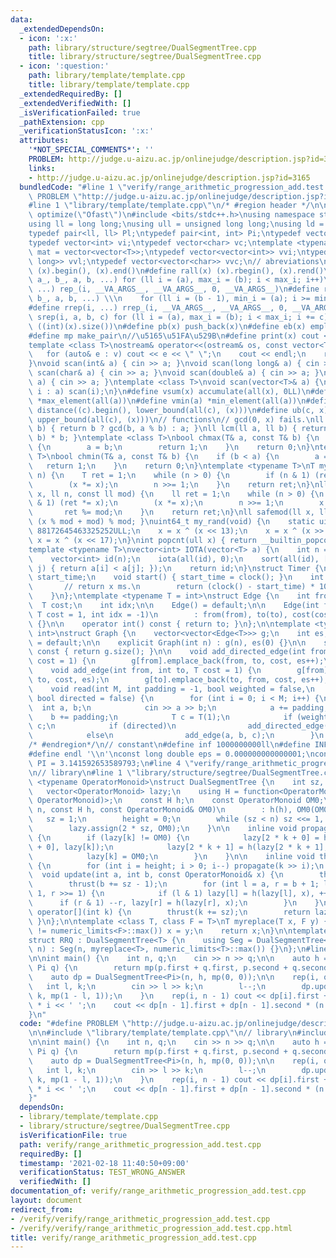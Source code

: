 ```yaml
---
data:
  _extendedDependsOn:
  - icon: ':x:'
    path: library/structure/segtree/DualSegmentTree.cpp
    title: library/structure/segtree/DualSegmentTree.cpp
  - icon: ':question:'
    path: library/template/template.cpp
    title: library/template/template.cpp
  _extendedRequiredBy: []
  _extendedVerifiedWith: []
  _isVerificationFailed: true
  _pathExtension: cpp
  _verificationStatusIcon: ':x:'
  attributes:
    '*NOT_SPECIAL_COMMENTS*': ''
    PROBLEM: http://judge.u-aizu.ac.jp/onlinejudge/description.jsp?id=3165
    links:
    - http://judge.u-aizu.ac.jp/onlinejudge/description.jsp?id=3165
  bundledCode: "#line 1 \"verify/range_arithmetic_progression_add.test.cpp\"\n#define\
    \ PROBLEM \"http://judge.u-aizu.ac.jp/onlinejudge/description.jsp?id=3165\"\n\n\
    #line 1 \"library/template/template.cpp\"\n/* #region header */\n\n#pragma GCC\
    \ optimize(\"Ofast\")\n#include <bits/stdc++.h>\nusing namespace std;\n// types\n\
    using ll = long long;\nusing ull = unsigned long long;\nusing ld = long double;\n\
    typedef pair<ll, ll> Pl;\ntypedef pair<int, int> Pi;\ntypedef vector<ll> vl;\n\
    typedef vector<int> vi;\ntypedef vector<char> vc;\ntemplate <typename T>\nusing\
    \ mat = vector<vector<T>>;\ntypedef vector<vector<int>> vvi;\ntypedef vector<vector<long\
    \ long>> vvl;\ntypedef vector<vector<char>> vvc;\n// abreviations\n#define all(x)\
    \ (x).begin(), (x).end()\n#define rall(x) (x).rbegin(), (x).rend()\n#define rep_(i,\
    \ a_, b_, a, b, ...) for (ll i = (a), max_i = (b); i < max_i; i++)\n#define rep(i,\
    \ ...) rep_(i, __VA_ARGS__, __VA_ARGS__, 0, __VA_ARGS__)\n#define rrep_(i, a_,\
    \ b_, a, b, ...) \\\n    for (ll i = (b - 1), min_i = (a); i >= min_i; i--)\n\
    #define rrep(i, ...) rrep_(i, __VA_ARGS__, __VA_ARGS__, 0, __VA_ARGS__)\n#define\
    \ srep(i, a, b, c) for (ll i = (a), max_i = (b); i < max_i; i += c)\n#define SZ(x)\
    \ ((int)(x).size())\n#define pb(x) push_back(x)\n#define eb(x) emplace_back(x)\n\
    #define mp make_pair\n//\u5165\u51FA\u529B\n#define print(x) cout << x << endl\n\
    template <class T>\nostream& operator<<(ostream& os, const vector<T>& v) {\n \
    \   for (auto& e : v) cout << e << \" \";\n    cout << endl;\n    return os;\n\
    }\nvoid scan(int& a) { cin >> a; }\nvoid scan(long long& a) { cin >> a; }\nvoid\
    \ scan(char& a) { cin >> a; }\nvoid scan(double& a) { cin >> a; }\nvoid scan(string&\
    \ a) { cin >> a; }\ntemplate <class T>\nvoid scan(vector<T>& a) {\n    for (auto&\
    \ i : a) scan(i);\n}\n#define vsum(x) accumulate(all(x), 0LL)\n#define vmax(a)\
    \ *max_element(all(a))\n#define vmin(a) *min_element(all(a))\n#define lb(c, x)\
    \ distance((c).begin(), lower_bound(all(c), (x)))\n#define ub(c, x) distance((c).begin(),\
    \ upper_bound(all(c), (x)))\n// functions\n// gcd(0, x) fails.\nll gcd(ll a, ll\
    \ b) { return b ? gcd(b, a % b) : a; }\nll lcm(ll a, ll b) { return a / gcd(a,\
    \ b) * b; }\ntemplate <class T>\nbool chmax(T& a, const T& b) {\n    if (a < b)\
    \ {\n        a = b;\n        return 1;\n    }\n    return 0;\n}\ntemplate <class\
    \ T>\nbool chmin(T& a, const T& b) {\n    if (b < a) {\n        a = b;\n     \
    \   return 1;\n    }\n    return 0;\n}\ntemplate <typename T>\nT mypow(T x, ll\
    \ n) {\n    T ret = 1;\n    while (n > 0) {\n        if (n & 1) (ret *= x);\n\
    \        (x *= x);\n        n >>= 1;\n    }\n    return ret;\n}\nll modpow(ll\
    \ x, ll n, const ll mod) {\n    ll ret = 1;\n    while (n > 0) {\n        if (n\
    \ & 1) (ret *= x);\n        (x *= x);\n        n >>= 1;\n        x %= mod;\n \
    \       ret %= mod;\n    }\n    return ret;\n}\nll safemod(ll x, ll mod) { return\
    \ (x % mod + mod) % mod; }\nuint64_t my_rand(void) {\n    static uint64_t x =\
    \ 88172645463325252ULL;\n    x = x ^ (x << 13);\n    x = x ^ (x >> 7);\n    return\
    \ x = x ^ (x << 17);\n}\nint popcnt(ull x) { return __builtin_popcountll(x); }\n\
    template <typename T>\nvector<int> IOTA(vector<T> a) {\n    int n = a.size();\n\
    \    vector<int> id(n);\n    iota(all(id), 0);\n    sort(all(id), [&](int i, int\
    \ j) { return a[i] < a[j]; });\n    return id;\n}\nstruct Timer {\n    clock_t\
    \ start_time;\n    void start() { start_time = clock(); }\n    int lap() {\n \
    \       // return x ms.\n        return (clock() - start_time) * 1000 / CLOCKS_PER_SEC;\n\
    \    }\n};\ntemplate <typename T = int>\nstruct Edge {\n    int from, to;\n  \
    \  T cost;\n    int idx;\n\n    Edge() = default;\n\n    Edge(int from, int to,\
    \ T cost = 1, int idx = -1)\n        : from(from), to(to), cost(cost), idx(idx)\
    \ {}\n\n    operator int() const { return to; }\n};\n\ntemplate <typename T =\
    \ int>\nstruct Graph {\n    vector<vector<Edge<T>>> g;\n    int es;\n\n    Graph()\
    \ = default;\n\n    explicit Graph(int n) : g(n), es(0) {}\n\n    size_t size()\
    \ const { return g.size(); }\n\n    void add_directed_edge(int from, int to, T\
    \ cost = 1) {\n        g[from].emplace_back(from, to, cost, es++);\n    }\n\n\
    \    void add_edge(int from, int to, T cost = 1) {\n        g[from].emplace_back(from,\
    \ to, cost, es);\n        g[to].emplace_back(to, from, cost, es++);\n    }\n\n\
    \    void read(int M, int padding = -1, bool weighted = false,\n             \
    \ bool directed = false) {\n        for (int i = 0; i < M; i++) {\n          \
    \  int a, b;\n            cin >> a >> b;\n            a += padding;\n        \
    \    b += padding;\n            T c = T(1);\n            if (weighted) cin >>\
    \ c;\n            if (directed)\n                add_directed_edge(a, b, c);\n\
    \            else\n                add_edge(a, b, c);\n        }\n    }\n};\n\n\
    /* #endregion*/\n// constant\n#define inf 1000000000ll\n#define INF 4000000004000000000LL\n\
    #define endl '\\n'\nconst long double eps = 0.000000000000001;\nconst long double\
    \ PI = 3.141592653589793;\n#line 4 \"verify/range_arithmetic_progression_add.test.cpp\"\
    \n// library\n#line 1 \"library/structure/segtree/DualSegmentTree.cpp\"\ntemplate\
    \ <typename OperatorMonoid>\nstruct DualSegmentTree {\n    int sz, height;\n \
    \   vector<OperatorMonoid> lazy;\n    using H = function<OperatorMonoid(OperatorMonoid,\
    \ OperatorMonoid)>;\n    const H h;\n    const OperatorMonoid OM0;\n\n    DualSegmentTree(int\
    \ n, const H h, const OperatorMonoid& OM0)\n        : h(h), OM0(OM0) {\n     \
    \   sz = 1;\n        height = 0;\n        while (sz < n) sz <<= 1, height++;\n\
    \        lazy.assign(2 * sz, OM0);\n    }\n\n    inline void propagate(int k)\
    \ {\n        if (lazy[k] != OM0) {\n            lazy[2 * k + 0] = h(lazy[2 * k\
    \ + 0], lazy[k]);\n            lazy[2 * k + 1] = h(lazy[2 * k + 1], lazy[k]);\n\
    \            lazy[k] = OM0;\n        }\n    }\n\n    inline void thrust(int k)\
    \ {\n        for (int i = height; i > 0; i--) propagate(k >> i);\n    }\n\n  \
    \  void update(int a, int b, const OperatorMonoid& x) {\n        thrust(a += sz);\n\
    \        thrust(b += sz - 1);\n        for (int l = a, r = b + 1; l < r; l >>=\
    \ 1, r >>= 1) {\n            if (l & 1) lazy[l] = h(lazy[l], x), ++l;\n      \
    \      if (r & 1) --r, lazy[r] = h(lazy[r], x);\n        }\n    }\n\n    OperatorMonoid\
    \ operator[](int k) {\n        thrust(k += sz);\n        return lazy[k];\n   \
    \ }\n};\n\ntemplate <class T, class F = T>\nT myreplace(T x, F y) {\n    if (y\
    \ != numeric_limits<F>::max()) x = y;\n    return x;\n}\n\ntemplate <class T>\n\
    struct RRQ : DualSegmentTree<T> {\n    using Seg = DualSegmentTree<T>;\n    RRQ(int\
    \ n) : Seg(n, myreplace<T>, numeric_limits<T>::max()) {}\n};\n#line 6 \"verify/range_arithmetic_progression_add.test.cpp\"\
    \n\nint main() {\n    int n, q;\n    cin >> n >> q;\n\n    auto h = [&](Pi p,\
    \ Pi q) {\n        return mp(p.first + q.first, p.second + q.second);\n    };\n\
    \    auto dp = DualSegmentTree<Pi>(n, h, mp(0, 0));\n\n    rep(i, q) {\n     \
    \   int l, k;\n        cin >> l >> k;\n        l--;\n        dp.update(l, l +\
    \ k, mp(1 - l, 1));\n    }\n    rep(i, n - 1) cout << dp[i].first + dp[i].second\
    \ * i << ' ';\n    cout << dp[n - 1].first + dp[n - 1].second * (n - 1) << endl;\n\
    }\n"
  code: "#define PROBLEM \"http://judge.u-aizu.ac.jp/onlinejudge/description.jsp?id=3165\"\
    \n\n#include \"library/template/template.cpp\"\n// library\n#include \"library/structure/segtree/DualSegmentTree.cpp\"\
    \n\nint main() {\n    int n, q;\n    cin >> n >> q;\n\n    auto h = [&](Pi p,\
    \ Pi q) {\n        return mp(p.first + q.first, p.second + q.second);\n    };\n\
    \    auto dp = DualSegmentTree<Pi>(n, h, mp(0, 0));\n\n    rep(i, q) {\n     \
    \   int l, k;\n        cin >> l >> k;\n        l--;\n        dp.update(l, l +\
    \ k, mp(1 - l, 1));\n    }\n    rep(i, n - 1) cout << dp[i].first + dp[i].second\
    \ * i << ' ';\n    cout << dp[n - 1].first + dp[n - 1].second * (n - 1) << endl;\n\
    }"
  dependsOn:
  - library/template/template.cpp
  - library/structure/segtree/DualSegmentTree.cpp
  isVerificationFile: true
  path: verify/range_arithmetic_progression_add.test.cpp
  requiredBy: []
  timestamp: '2021-02-18 11:40:50+09:00'
  verificationStatus: TEST_WRONG_ANSWER
  verifiedWith: []
documentation_of: verify/range_arithmetic_progression_add.test.cpp
layout: document
redirect_from:
- /verify/verify/range_arithmetic_progression_add.test.cpp
- /verify/verify/range_arithmetic_progression_add.test.cpp.html
title: verify/range_arithmetic_progression_add.test.cpp
---
```

